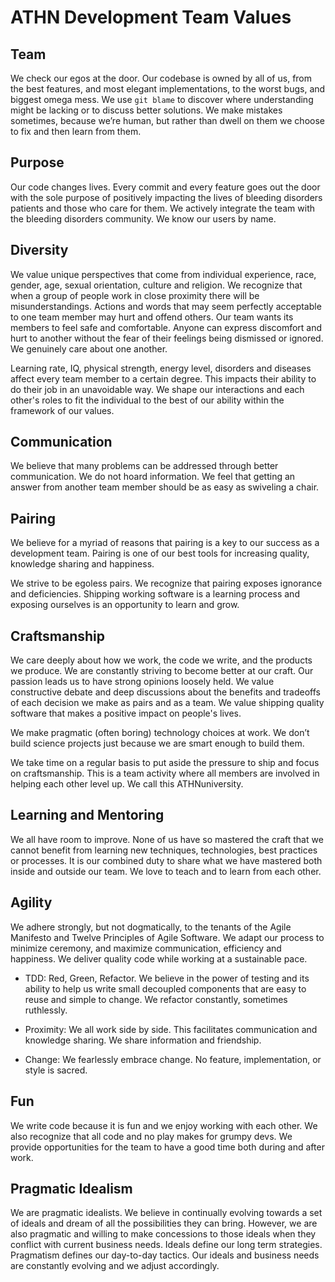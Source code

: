 ATHN Development Team Values
============================

Team
---------------------------------
We check our egos at the door. Our codebase is owned by all of us, from the best features, and most elegant implementations, to the worst bugs, and biggest omega mess. We use `git blame` to discover where understanding might be lacking or to discuss better solutions. We make mistakes sometimes, because we’re human, but rather than dwell on them we choose to fix and then learn from them.

Purpose
---------------------------------
Our code changes lives. Every commit and every feature goes out the door with the sole purpose of positively impacting the lives of bleeding disorders patients and those who care for them. We actively integrate the team with the bleeding disorders community. We know our users by name.

Diversity
---------------------------------
We value unique perspectives that come from individual experience, race, gender, age, sexual orientation, culture and religion. We recognize that when a group of people work in close proximity there will be misunderstandings. Actions and words that may seem perfectly acceptable to one team member may hurt and offend others. Our team wants its members to feel safe and comfortable. Anyone can express discomfort and hurt to another without the fear of their feelings being dismissed or ignored. We genuinely care about one another. 

Learning rate, IQ, physical strength, energy level, disorders and diseases affect every team member to a certain degree. This impacts their ability to do their job in an unavoidable way. We shape our interactions and each other's roles to fit the individual to the best of our ability within the framework of our values.

Communication
---------------------------------
We believe that many problems can be addressed through better communication. We do not hoard information. We feel that getting an answer from another team member should be as easy as swiveling a chair. 

Pairing
---------------------------------
We believe for a myriad of reasons that pairing is a key to our success as a development team. Pairing is one of our best tools for increasing quality, knowledge sharing and happiness.

We strive to be egoless pairs. We recognize that pairing exposes ignorance and deficiencies. Shipping working software is a learning process and exposing ourselves is an opportunity to learn and grow.

Craftsmanship
---------------------------------
We care deeply about how we work, the code we write, and the products we produce. We are constantly striving to become better at our craft. Our passion leads us to have strong opinions loosely held. We value constructive debate and deep discussions about the benefits and tradeoffs of each decision we make as pairs and as a team. We value shipping quality software that makes a positive impact on people's lives.

We make pragmatic (often boring) technology choices at work. We don’t build science projects just because we are smart enough to build them. 

We take time on a regular basis to put aside the pressure to ship and focus on craftsmanship. This is a team activity where all members are involved in helping each other level up. We call this ATHNuniversity.

Learning and Mentoring
---------------------------------
We all have room to improve. None of us have so mastered the craft that we cannot benefit from learning new techniques, technologies, best practices or processes. It is our combined duty to share what we have mastered both inside and outside our team. We love to teach and to learn from each other.

Agility
---------------------------------
We adhere strongly, but not dogmatically, to the tenants of the Agile Manifesto and Twelve Principles of Agile Software. We adapt our process to minimize ceremony, and maximize communication, efficiency and happiness. We deliver quality code while working at a sustainable pace.

- TDD: Red, Green, Refactor. We believe in the power of testing and its ability to help us write small decoupled components that are easy to reuse and simple to change. We refactor constantly, sometimes ruthlessly.

- Proximity: We all work side by side. This facilitates communication and knowledge sharing. We share information and friendship. 

- Change: We fearlessly embrace change. No feature, implementation, or style is sacred. 

Fun
---------------------------------
We write code because it is fun and we enjoy working with each other. We also recognize that all code and no play makes for grumpy devs. We provide opportunities for the team to have a good time both during and after work.

Pragmatic Idealism
---------------------------------
We are pragmatic idealists. We believe in continually evolving towards a set of ideals and dream of all the possibilities they can bring. However, we are also pragmatic and willing to make concessions to those ideals when they conflict with current business needs. Ideals define our long term strategies. Pragmatism defines our day-to-day tactics. Our ideals and business needs are constantly evolving and we adjust accordingly.